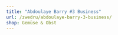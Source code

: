 ```yaml
---
title: "Abdoulaye Barry #3 Business"
url: /zwedru/abdoulaye-barry-3-business/
shop: Gemüse & Obst
---
```

